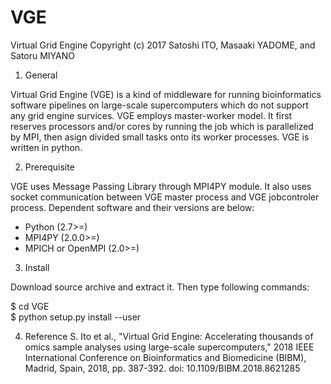# VGE
Virtual Grid Engine
Copyright (c) 2017 Satoshi ITO, Masaaki YADOME, and Satoru MIYANO

1. General

Virtual Grid Engine (VGE) is a kind of middleware for running bioinformatics
software pipelines on large-scale supercomputers which do not support any
grid engine survices. VGE employs master-worker model. It first reserves
processors and/or cores by running the job which is parallelized by MPI, then
asign divided small tasks onto its worker processes. VGE is written in python.

2. Prerequisite

VGE uses Message Passing Library through MPI4PY module. It also uses socket
communication between VGE master process and VGE jobcontroler process.
Dependent software and their versions are below:

 - Python (2.7>=)
 - MPI4PY (2.0.0>=)
 - MPICH or OpenMPI (2.0>=)

3. Install

Download source archive and extract it. Then type following commands:

 $ cd VGE  
 $ python setup.py install --user

4. Reference
S. Ito et al., "Virtual Grid Engine: Accelerating thousands of omics sample analyses using large-scale supercomputers," 2018 IEEE International Conference on Bioinformatics and Biomedicine (BIBM), Madrid, Spain, 2018, pp. 387-392. doi: 10.1109/BIBM.2018.8621285
